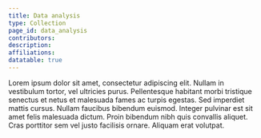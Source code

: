 ```yaml
---
title: Data analysis
type: Collection
page_id: data_analysis
contributors: 
description: 
affiliations: 
datatable: true
---
```


Lorem ipsum dolor sit amet, consectetur adipiscing elit. Nullam in vestibulum tortor, vel ultricies purus. Pellentesque habitant morbi tristique senectus et netus et malesuada fames ac turpis egestas. Sed imperdiet mattis cursus. Nullam faucibus bibendum euismod. Integer pulvinar est sit amet felis malesuada dictum. Proin bibendum nibh quis convallis aliquet. Cras porttitor sem vel justo facilisis ornare. Aliquam erat volutpat.
